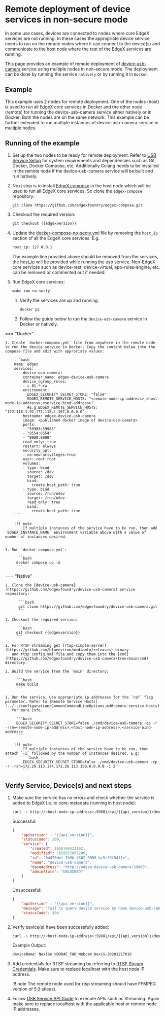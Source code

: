 # Remote deployment of device services in non-secure mode

In some use cases, devices are connected to nodes where core EdgeX services are not running. In these cases the appropriate device service 
needs to run on the remote nodes where it can connect to the device(s) and communicate to the host node where the rest of the EdgeX services are running.

This page provides an example of remote deployment of [device-usb-camera](../services/device-usb-camera/General.md) service using multiple nodes in non-secure mode.
The deployment can be done by running the service `natively` or by running it in `Docker`.

## Example
This example uses 2 nodes for remote deployment. One of the nodes (host) is used to run all EdgeX core services in Docker and the other node (remote)
for running the device-usb-camera service either natively or in Docker. Both the nodes are on the same network.
This example can be further extended to run multiple instances of device-usb-camera service in multiple nodes.

## Running of the example

1. Set up the two nodes to be ready for remote deployment. Refer to [USB Service Setup](../services/device-usb-camera/walkthrough/setup.md)
   for system requirements and dependencies such as Git, Docker, Docker Compose, etc. Additionally Golang needs to be installed
   in the remote node if the device-usb-camera service will be built and run natively.

1. Next step is to install [EdgeX compose](https://github.com/edgexfoundry/edgex-compose) in the host node which will be used to run all EdgeX core services. So clone the `edgex-compose`
   repository:

     ```bash
     git clone https://github.com/edgexfoundry/edgex-compose.git
     ```

1. Checkout the required version:

      ```bash
      git checkout {{edgexversion}}
      ```

1. Update the [docker-compose-no-secty.yml](https://github.com/edgexfoundry/edgex-compose/blob/main/docker-compose-no-secty.yml) file by removing the `host_ip` section of all the EdgeX core services. E.g.
      ```bash
      host_ip: 127.0.0.1
      ```
   The example line provided above should be removed from the services, the host_ip will be provided while running the usb service.
   Non-EdgeX core services such as device-rest, device-virtual, app-rules-engine, etc. can be removed or commented out if needed.

1. Run EdgeX core services:

      ```bash
      make run no-secty
      ```

   1. Verify the services are up and running:

      ```bash
      docker ps 
      ```

   1. Follow the guide below to run the `device-usb-camera` service in Docker or natively.

=== "Docker"

    1. Create `docker-compose.yml` file from anywhere in the remote node to run the device service in Docker. Copy the content below into the compose file and edit with approriate values:

        ```bash
        name: edgex
        services:
            device-usb-camera:
            container_name: edgex-device-usb-camera
            device_cgroup_rules:
            - c 81:* rw
            environment:
              EDGEX_SECURITY_SECRET_STORE: "false"
              EDGEX_REMOTE_SERVICE_HOSTS: "<remote-node-ip-address>,<host-node-ip-address>,<service-bind-address>"
              #E.g.EDGEX_REMOTE_SERVICE_HOSTS: "172.118.1.92,172.118.1.167,0.0.0.0"
            hostname: edgex-device-usb-camera
            image: <published docker image of device-usb-camera>
            ports:
            - "59983:59983"
            - "8554:8554"
            - "8000:8000"
            read_only: true
            restart: always
            security_opt:
            - no-new-privileges:true
            user: root:root
            volumes:
            - type: bind
              source: /dev
              target: /dev
              bind:
                create_host_path: true
            - type: bind
              source: /run/udev
              target: /run/udev
              read_only: true
              bind:
                create_host_path: true
        ```
        
        !!! note
            If multiple instances of the service have to be run, then add `EDGEX_INSTANCE_NAME` environment variable above with a value of number of instances desired.


    1. Run `docker-compose.yml`:
      
         ```bash
         docker compose up -d
         ```

=== "Native"

    1. Clone the [device-usb-camera](https://github.com/edgexfoundry/device-usb-camera) service repository:
   
          ```bash
          git clone https://github.com/edgexfoundry/device-usb-camera.git
          ```

    1. Checkout the required version:
   
         ```bash
         git checkout {{edgexversion}}
         ```

    1. For RTSP streaming get [rtsp-simple-server](https://github.com/bluenviron/mediamtx/releases) binary
       and rtsp config yml file and copy them into the [cmd](https://github.com/edgexfoundry/device-usb-camera/tree/main/cmd) directory.

    1. Build the service from the `main` directory:

         ```bash
         make build
         ```

    1. Run the service. Use appropriate ip addresses for the `rsh` flag parameter. Refer to [Remote Service Hosts](../../configuration/CommonCommandLineOptions.md#remote-service-hosts)
       for more info.

         ```bash
         EDGEX_SECURITY_SECRET_STORE=false ./cmd/device-usb-camera -cp -r -rsh=<remote-node-ip-address>,<host-node-ip-address>,<service-bind-address>
         ```

        !!! note
            If multiple instances of the service have to be run, then attach `-i` followed by the number of instances desired. E.g:
            ```bash
            EDGEX_SECURITY_SECRET_STORE=false ./cmd/device-usb-camera -cp -r -rsh=172.26.113.174,172.26.113.150,0.0.0.0 -i 2
            ```

## Verify Service, Device(s) and next steps

1. Make sure the service has no errors and check whether the service is added to EdgeX i.e. to core-metadata (running in host node):

    ```bash
    curl -s http://<host-node-ip-address>:59881/api/{{api_version}}/deviceservice/name/device-usb-camera | jq .
    ```

    Successful:
    ```json
    {
        "apiVersion" : "{{api_version}}",
        "statusCode": 200,
        "service": {
            "created": 1658769423192,
            "modified": 1658872893286,
            "id": "04470def-7b5b-4362-9958-bc5ff9f54f1e",
            "name": "device-usb-camera",
            "baseAddress": "http://edgex-device-usb-camera:59983",
            "adminState": "UNLOCKED"
        }
    }
    ```
    Unsuccessful:
    ```json
    {
        "apiVersion" : "{{api_version}}",
        "message": "fail to query device service by name device-usb-camera",
        "statusCode": 404
    }
    ```       

1. Verify device(s) have been successfully added:

    ```bash
    curl -s http://<host-node-ip-address>:59881/api/{{api_version}}/device/all | jq -r '"deviceName: " + '.devices[].name''
    ```

    Example Output:

    ```bash
    deviceName: NexiGo_N930AF_FHD_Webcam_NexiG-20201217010
    ```
         
1. Add credentials for RTSP streaming by referring to [RTSP Stream Credentials](../services/device-usb-camera/walkthrough/deployment.md#add-credentials-for-the-rtsp-stream).
   Make sure to replace localhost with the host node IP address.

    !!! note
        The remote node used for rtsp streaming should have FFMPEG version of 5.0 atleast.

1. Follow [USB Service API Guide](../services/device-usb-camera/walkthrough/general-usage.md) to execute APIs such as Streaming. Again make sure to replace localhost with the applicable
   host or remote node IP addresses.





